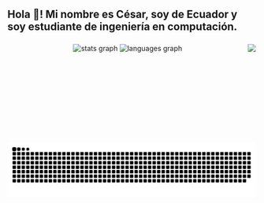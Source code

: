 <h2 align="left">Hola 👋! Mi nombre es César, soy de Ecuador y soy estudiante de ingeniería en computación.</h2>

###

<div align="center">
  <img src="https://github-readme-stats.vercel.app/api?username=carana08&hide_title=false&hide_rank=false&show_icons=true&include_all_commits=true&count_private=true&disable_animations=false&theme=dracula&locale=en&hide_border=false" height="150" alt="stats graph"  />
  <img src="https://github-readme-stats.vercel.app/api/top-langs?username=carana08&locale=en&hide_title=false&layout=compact&card_width=320&langs_count=5&theme=dracula&hide_border=false" height="150" alt="languages graph"  />
  <img align="right" height="200" src="https://i.pinimg.com/564x/10/12/0d/10120dd89c77550a01302bb94ff7c693.jpg"  />
</div>

###



###



###

<br clear="both">

<img src="https://raw.githubusercontent.com/carana08/carana08/output/snake.svg" alt="Snake animation" />

###
